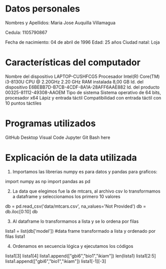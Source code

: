 # Datos personales

Nombres y Apellidos: Maria Jose Auquilla Villamagua

Cedula: 1105790867

Fecha de nacimiento: 04 de abril de 1996
Edad: 25 años
Ciudad natal: Loja 

# Características del computador
Nombre del dispositivo	LAPTOP-CUSHFCG5
Procesador	Intel(R) Core(TM) i3-8130U CPU @ 2.20GHz   2.20 GHz
RAM instalada	8,00 GB
Id. del dispositivo	E6BEBB7D-B7CB-4CDF-8A1A-28AFF6AAE882
Id. del producto	00325-81112-49308-AAOEM
Tipo de sistema	Sistema operativo de 64 bits, procesador x64
Lápiz y entrada táctil	Compatibilidad con entrada táctil con 10 puntos táctiles

# Programas utilizados
GitHub Desktop
Visual Code
Jupyter
Git Bash here
# Explicación de la data utilizada

1. Importamos las librerias numpy es para datos y pandas para graficos:

import numpy as np
import pandas as pd

2. La data que elegimos fue la de mtcars, al archivo csv lo transformamos a dataframe y seleccionamos los primero 10 valores

db = pd.read_csv('data/mtcars.csv', na_values='Not Provided')
db = db.iloc[0:10]
db

3. Al dataframe lo transformamos a lista y se lo ordena por filas 

lista1 = list(db['model'])
#data frame transformado a lista y ordenado por filas 
lista1

4. Ordenamos en secuencia lógica y ejecutamos los códigos 

lista1[3]
lista1[4]
lista1.append(["gbi6","bio1","ikiam"]) 
len(lista1)
lista1[2:5]
lista1.append(["gbi6","bio1","ikiam"])
lista1[-1][-3]

